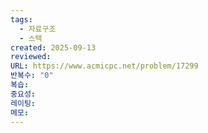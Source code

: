 ```yaml
---
tags:
  - 자료구조
  - 스택
created: 2025-09-13
reviewed:
URL: https://www.acmicpc.net/problem/17299
반복수: "0"
복습:
중요성:
레이팅:
메모:
---
```

